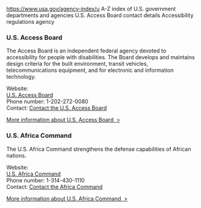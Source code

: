 

https://www.usa.gov/agency-index/u
A-Z index of U.S. government departments and agencies
U.S. Access Board contact details
Accessibility regulations agency

### U.S. Access Board

The Access Board is an independent federal agency devoted to accessibility for people with disabilities. The Board develops and maintains design criteria for the built environment, transit vehicles, telecommunications equipment, and for electronic and information technology.

Website:  
[U.S. Access Board](https://www.access-board.gov/)  
Phone number: 1-202-272-0080  
Contact: [Contact the U.S. Access Board](https://www.access-board.gov/contact/)

[More information about U.S. Access Board  >](https://www.usa.gov/agencies/u-s-access-board)

### U.S. Africa Command

The U.S. Africa Command strengthens the defense capabilities of African nations.

Website:  
[U.S. Africa Command](https://www.africom.mil/)  
Phone number: 1-314-430-1110  
Contact: [Contact the Africa Command](https://www.africom.mil/contact-us)

[More information about U.S. Africa Command  >](https://www.usa.gov/agencies/u-s-africa-command)

